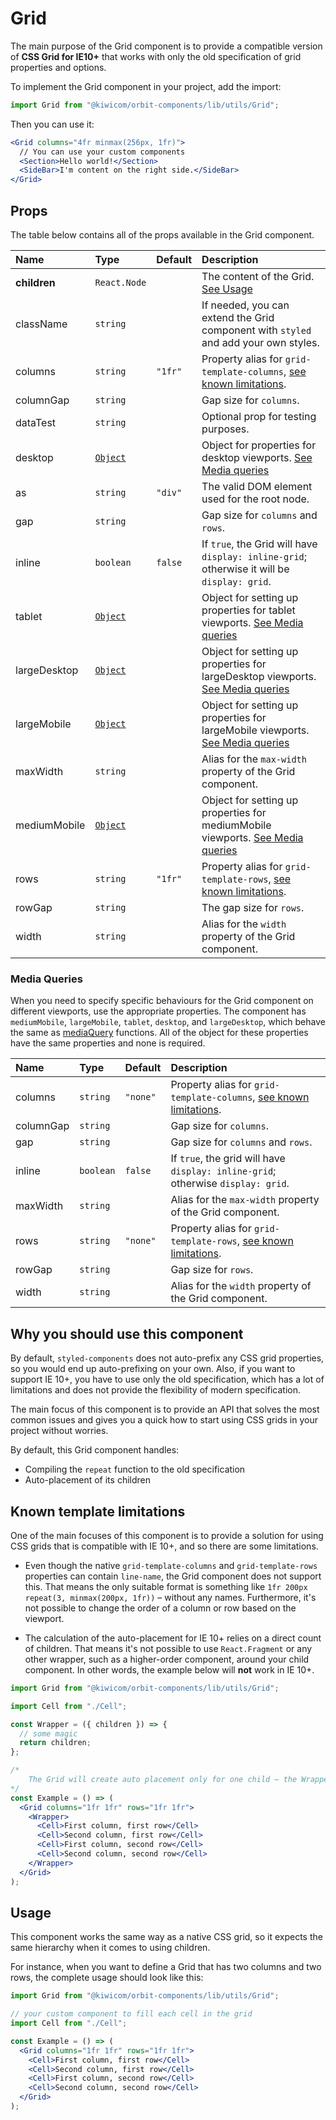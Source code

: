 # Grid

The main purpose of the Grid component is to provide a compatible version of **CSS Grid for IE10+** that works with only the old specification of grid properties and options.

To implement the Grid component in your project, add the import:

```jsx
import Grid from "@kiwicom/orbit-components/lib/utils/Grid";
```

Then you can use it:

```jsx
<Grid columns="4fr minmax(256px, 1fr)">
  // You can use your custom components
  <Section>Hello world!</Section>
  <SideBar>I'm content on the right side.</SideBar>
</Grid>
```

## Props

The table below contains all of the props available in the Grid component.

| Name         | Type                       | Default | Description                                                                                       |
| :----------- | :------------------------- | :------ | :------------------------------------------------------------------------------------------------ |
| **children** | `React.Node`               |         | The content of the Grid. [See Usage](#usage)                                                      |
| className    | `string`                   |         | If needed, you can extend the Grid component with `styled` and add your own styles.               |
| columns      | `string`                   | `"1fr"` | Property alias for `grid-template-columns`, [see known limitations](#known-template-limitations). |
| columnGap    | `string`                   |         | Gap size for `columns`.                                                                           |
| dataTest     | `string`                   |         | Optional prop for testing purposes.                                                               |
| desktop      | [`Object`](#media-queries) |         | Object for properties for desktop viewports. [See Media queries](#media-queries)                  |
| as           | `string`                   | `"div"` | The valid DOM element used for the root node.                                                     |
| gap          | `string`                   |         | Gap size for `columns` and `rows`.                                                                |
| inline       | `boolean`                  | `false` | If `true`, the Grid will have `display: inline-grid`; otherwise it will be `display: grid`.       |
| tablet       | [`Object`](#media-queries) |         | Object for setting up properties for tablet viewports. [See Media queries](#media-queries)        |
| largeDesktop | [`Object`](#media-queries) |         | Object for setting up properties for largeDesktop viewports. [See Media queries](#media-queries)  |
| largeMobile  | [`Object`](#media-queries) |         | Object for setting up properties for largeMobile viewports. [See Media queries](#media-queries)   |
| maxWidth     | `string`                   |         | Alias for the `max-width` property of the Grid component.                                         |
| mediumMobile | [`Object`](#media-queries) |         | Object for setting up properties for mediumMobile viewports. [See Media queries](#media-queries)  |
| rows         | `string`                   | `"1fr"` | Property alias for `grid-template-rows`, [see known limitations](#known-template-limitations).    |
| rowGap       | `string`                   |         | The gap size for `rows`.                                                                          |
| width        | `string`                   |         | Alias for the `width` property of the Grid component.                                             |

### Media Queries

When you need to specify specific behaviours for the Grid component on different viewports, use the appropriate properties.
The component has `mediumMobile`, `largeMobile`, `tablet`, `desktop`, and `largeDesktop`, which behave the same as [mediaQuery](https://github.com/kiwicom/orbit/tree/master/packages/orbit-components/src/utils/mediaQuery) functions.
All of the object for these properties have the same properties and none is required.

| Name      | Type      | Default  | Description                                                                                       |
| :-------- | :-------- | :------- | :------------------------------------------------------------------------------------------------ |
| columns   | `string`  | `"none"` | Property alias for `grid-template-columns`, [see known limitations](#known-template-limitations). |
| columnGap | `string`  |          | Gap size for `columns`.                                                                           |
| gap       | `string`  |          | Gap size for `columns` and `rows`.                                                                |
| inline    | `boolean` | `false`  | If `true`, the grid will have `display: inline-grid`; otherwise `display: grid`.                  |
| maxWidth  | `string`  |          | Alias for the `max-width` property of the Grid component.                                         |
| rows      | `string`  | `"none"` | Property alias for `grid-template-rows`, [see known limitations](#known-template-limitations).    |
| rowGap    | `string`  |          | Gap size for `rows`.                                                                              |
| width     | `string`  |          | Alias for the `width` property of the Grid component.                                             |

## Why you should use this component

By default, `styled-components` does not auto-prefix any CSS grid properties, so you would end up auto-prefixing on your own.
Also, if you want to support IE 10+, you have to use only the old specification, which has a lot of limitations and does not provide the flexibility of modern specification.

The main focus of this component is to provide an API that solves the most common issues and gives you a quick how to start using CSS grids in your project without worries.

By default, this Grid component handles:

- Compiling the `repeat` function to the old specification
- Auto-placement of its children

## Known template limitations

One of the main focuses of this component is to provide a solution for using CSS grids that is compatible with IE 10+, and so there are some limitations.

- Even though the native `grid-template-columns` and `grid-template-rows` properties can contain `line-name`, the Grid component does not support this.
  That means the only suitable format is something like `1fr 200px repeat(3, minmax(200px, 1fr))` – without any names.
  Furthermore, it's not possible to change the order of a column or row based on the viewport.

- The calculation of the auto-placement for IE 10+ relies on a direct count of children.
  That means it's not possible to use `React.Fragment` or any other wrapper, such as a higher-order component, around your child component.
  In other words, the example below will **not** work in IE 10+.

```jsx
import Grid from "@kiwicom/orbit-components/lib/utils/Grid";

import Cell from "./Cell";

const Wrapper = ({ children }) => {
  // some magic
  return children;
};

/*
    The Grid will create auto placement only for one child – the Wrapper component and therefore the placement will be broken in IE 10+.
*/
const Example = () => (
  <Grid columns="1fr 1fr" rows="1fr 1fr">
    <Wrapper>
      <Cell>First column, first row</Cell>
      <Cell>Second column, first row</Cell>
      <Cell>First column, second row</Cell>
      <Cell>Second column, second row</Cell>
    </Wrapper>
  </Grid>
);
```

## Usage

This component works the same way as a native CSS grid, so it expects the same hierarchy when it comes to using children.

For instance, when you want to define a Grid that has two columns and two rows, the complete usage should look like this:

```jsx
import Grid from "@kiwicom/orbit-components/lib/utils/Grid";

// your custom component to fill each cell in the grid
import Cell from "./Cell";

const Example = () => (
  <Grid columns="1fr 1fr" rows="1fr 1fr">
    <Cell>First column, first row</Cell>
    <Cell>Second column, first row</Cell>
    <Cell>First column, second row</Cell>
    <Cell>Second column, second row</Cell>
  </Grid>
);
```
